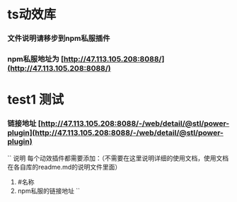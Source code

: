 # ts动效库
### 文件说明请移步到npm私服插件
### npm私服地址为 [http://47.113.105.208:8088/](http://47.113.105.208:8088/)

# test1 测试
### 链接地址 [http://47.113.105.208:8088/-/web/detail/@stl/power-plugin](http://47.113.105.208:8088/-/web/detail/@stl/power-plugin)
``
说明
每个动效插件都需要添加：（不需要在这里说明详细的使用文档，使用文档在各自库的readme.md的说明文件里面）
1. #名称
2. npm私服的链接地址
``



